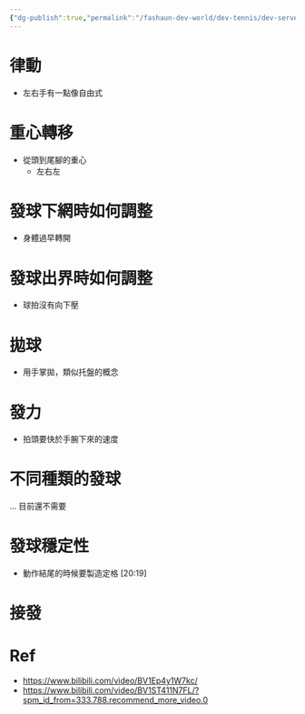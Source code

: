 ```yaml
---
{"dg-publish":true,"permalink":"/fashaun-dev-world/dev-tennis/dev-serve/racket-brother-serve/","noteIcon":""}
---
```



# 律動
- 左右手有一點像自由式
# 重心轉移
- 從頭到尾腳的重心
	- 左右左

# 發球下網時如何調整
- 身體過早轉開
# 發球出界時如何調整
- 球拍沒有向下壓

# 拋球
- 用手掌拋，類似托盤的概念


# 發力
- 拍頭要快於手腕下來的速度


# 不同種類的發球
... 目前還不需要

# 發球穩定性
- 動作結尾的時候要製造定格 [20:19]

# 接發
# Ref
- https://www.bilibili.com/video/BV1Ep4y1W7kc/
- https://www.bilibili.com/video/BV1ST411N7FL/?spm_id_from=333.788.recommend_more_video.0